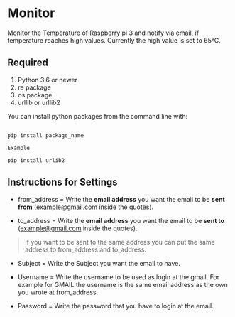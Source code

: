 # Monitor

Monitor the Temperature of Raspberry pi 3 and notify via email, if temperature reaches high values. Currently the high value is set to 65°C.

## Required

1. Python 3.6 or newer
2. re package
3. os package
4. urllib or urllib2

You can install python packages from the command line with:
```

pip install package_name

Example

pip install urlib2

```

## Instructions for Settings

- from_address = Write the **email address** you want the email to be **sent from** (example@gmail.com inside the quotes).

- to_address = Write the **email address** you want the email to be **sent to** (example@gmail.com inside the quotes).

> If you want to be sent to the same address you can put the same address to from_address and to_address.

- Subject = Write the Subject you want the email to have.

- Username = Write the username to be used as login at the gmail. For example for GMAIL the username is the same email address as the own you wrote at from_address.

- Password = Write the password that you have to login at the email.
